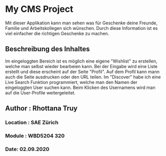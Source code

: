 # My CMS Project

Mit dieser Applikation kann man sehen was für Geschenke deine Freunde, Familie und Arbeitskollegen sich wünschen. Durch diese Information ist es viel einfacher die richtigen Geschenke zu machen.

## Beschreibung des Inhaltes 

Im eingeloggten Bereich ist es möglich eine eigene "Wishlist" zu erstellen, welche man selbst wieder bearbeien kann. Bei der Eingabe wird eine Liste erstellt und diese erscheint auf der Seite "Profil". Auf dem Profil kann mann auch die Seite ausdrucken oder den URL teilen. Im "Discover" habe ich eine Live Search Funktion programmiert, welche man den Namen der eingeloggten User suchen kann. Beim Klicken des Usernamens wird man auf die User-Profile weitergeleitet.

## Author : Rhottana Truy
### Location : SAE Zürich
### Module : WBD5204 320
### Date: 02.09.2020